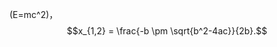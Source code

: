 <script type="text/javascript" src="http://cdn.mathjax.org/mathjax/latest/MathJax.js?config=default"></script>

(E=mc^2)，$$x_{1,2} = \frac{-b \pm \sqrt{b^2-4ac}}{2b}.$$